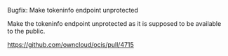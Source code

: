 Bugfix: Make tokeninfo endpoint unprotected

Make the tokeninfo endpoint unprotected as it is supposed to be available to the public.

https://github.com/owncloud/ocis/pull/4715
